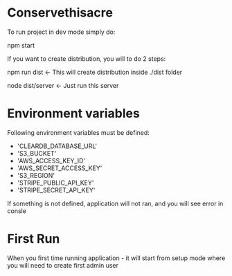 # Conservethisacre

To run project in dev mode simply do:

npm start

If you want to create distribution, you will to do 2 steps:

npm run dist         <- This will create distribution inside ./dist folder

node dist/server     <- Just run this server

# Environment variables

Following environment variables must be defined:

  - 'CLEARDB_DATABASE_URL'
  - 'S3_BUCKET'
  - 'AWS_ACCESS_KEY_ID'
  - 'AWS_SECRET_ACCESS_KEY'
  - 'S3_REGION'
  - 'STRIPE_PUBLIC_API_KEY'
  - 'STRIPE_SECRET_API_KEY'

If something is not defined, application will not ran, and you will see error in consle

# First Run

When you first time running application - it will start from setup mode where you will need to create first admin user
